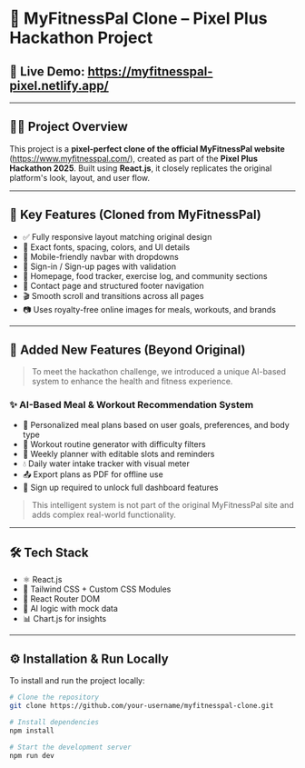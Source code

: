 # 🥗 MyFitnessPal Clone – Pixel Plus Hackathon Project

## 🔗 **Live Demo**: https://myfitnesspal-pixel.netlify.app/

---

## 🏋️‍♂️ Project Overview

This project is a **pixel-perfect clone of the official MyFitnessPal website** (https://www.myfitnesspal.com/), created as part of the **Pixel Plus Hackathon 2025**. Built using **React.js**, it closely replicates the original platform's look, layout, and user flow.

---

## 🎯 Key Features (Cloned from MyFitnessPal)

- ✅ Fully responsive layout matching original design
- 🎨 Exact fonts, spacing, colors, and UI details
- 📲 Mobile-friendly navbar with dropdowns
- 🔐 Sign-in / Sign-up pages with validation
- 🧾 Homepage, food tracker, exercise log, and community sections
- 🦾 Contact page and structured footer navigation
- 🎬 Smooth scroll and transitions across all pages
- 📷 Uses royalty-free online images for meals, workouts, and brands

---

## 🧠 Added New Features (Beyond Original)

> To meet the hackathon challenge, we introduced a unique AI-based system to enhance the health and fitness experience.

### ✨ AI-Based Meal & Workout Recommendation System

- 🥦 Personalized meal plans based on user goals, preferences, and body type
- 💪 Workout routine generator with difficulty filters
- 📆 Weekly planner with editable slots and reminders
- 💧 Daily water intake tracker with visual meter
- 📤 Export plans as PDF for offline use
- 👥 Sign up required to unlock full dashboard features

> This intelligent system is not part of the original MyFitnessPal site and adds complex real-world functionality.

---

## 🛠️ Tech Stack

- ⚛️ React.js
- 💅 Tailwind CSS + Custom CSS Modules
- 📂 React Router DOM
- 🧠 AI logic with mock data
- 📊 Chart.js for insights

---

## ⚙️ Installation & Run Locally

To install and run the project locally:

```bash
# Clone the repository
git clone https://github.com/your-username/myfitnesspal-clone.git

# Install dependencies
npm install

# Start the development server
npm run dev

